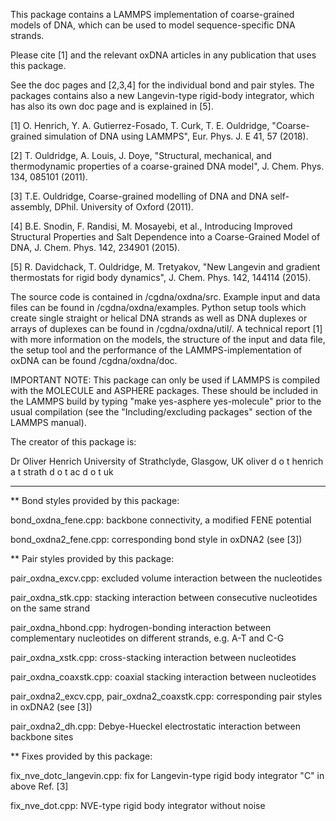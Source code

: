 This package contains a LAMMPS implementation of coarse-grained
models of DNA, which can be used to model sequence-specific
DNA strands.

Please cite [1] and the relevant oxDNA articles in any publication 
that uses this package.

See the doc pages and [2,3,4] for the individual bond and pair styles. 
The packages contains also a new Langevin-type rigid-body integrator,
which has also its own doc page and is explained in [5].

[1] O. Henrich, Y. A. Gutierrez-Fosado, T. Curk, T. E. Ouldridge,
"Coarse-grained simulation of DNA using LAMMPS", 
Eur. Phys. J. E 41, 57 (2018).

[2] T. Ouldridge, A. Louis, J. Doye, "Structural, mechanical, 
and thermodynamic properties of a coarse-grained DNA model",
J. Chem. Phys. 134, 085101 (2011).

[3] T.E. Ouldridge, Coarse-grained modelling of DNA and DNA 
self-assembly, DPhil. University of Oxford (2011).

[4] B.E. Snodin, F. Randisi, M. Mosayebi, et al., Introducing
Improved Structural Properties and Salt Dependence into a Coarse-Grained
Model of DNA, J. Chem. Phys. 142, 234901 (2015).

[5] R. Davidchack, T. Ouldridge, M. Tretyakov, "New Langevin and 
gradient thermostats for rigid body dynamics", J. Chem. Phys. 142, 
144114 (2015).

The source code is contained in /cgdna/oxdna/src.
Example input and data files can be found in /cgdna/oxdna/examples. 
Python setup tools which create single straight or helical DNA strands as
well as DNA duplexes or arrays of duplexes can be found in /cgdna/oxdna/util/. 
A technical report [1] with more information on the models, the structure 
of the input and data file, the setup tool and the performance of the 
LAMMPS-implementation of oxDNA can be found /cgdna/oxdna/doc.

IMPORTANT NOTE: This package can only be used if LAMMPS is compiled
with the MOLECULE and ASPHERE packages.  These should be included in
the LAMMPS build by typing "make yes-asphere yes-molecule" prior to
the usual compilation (see the "Including/excluding packages" section
of the LAMMPS manual).

The creator of this package is:

Dr Oliver Henrich
University of Strathclyde, Glasgow, UK
oliver d o t henrich a t strath d o t ac d o t uk


--------------------------------------------------------------------------

** Bond styles provided by this package:

bond_oxdna_fene.cpp:  backbone connectivity, a modified FENE potential

bond_oxdna2_fene.cpp: corresponding bond style in oxDNA2 (see [3])

** Pair styles provided by this package:

pair_oxdna_excv.cpp:  excluded volume interaction between the nucleotides

pair_oxdna_stk.cpp:  stacking interaction between consecutive nucleotides
                     on the same strand

pair_oxdna_hbond.cpp:  hydrogen-bonding interaction between complementary
                       nucleotides on different strands, e.g. A-T and C-G

pair_oxdna_xstk.cpp:  cross-stacking interaction between nucleotides

pair_oxdna_coaxstk.cpp:  coaxial stacking interaction between nucleotides


pair_oxdna2_excv.cpp, pair_oxdna2_coaxstk.cpp:
                     corresponding pair styles in oxDNA2 (see [3])

pair_oxdna2_dh.cpp:  Debye-Hueckel electrostatic interaction between backbone
                     sites

** Fixes provided by this package:

fix_nve_dotc_langevin.cpp:  fix for Langevin-type rigid body integrator "C"
                            in above Ref. [3] 

fix_nve_dot.cpp:  NVE-type rigid body integrator without noise
